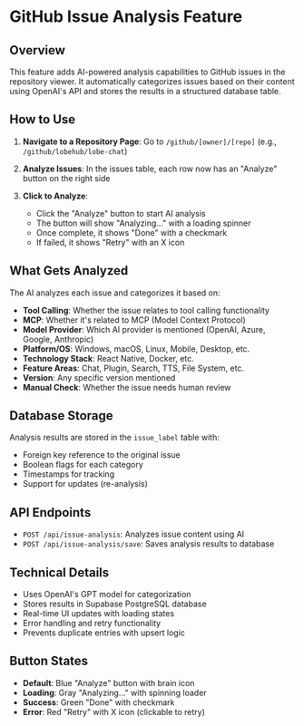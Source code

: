 # GitHub Issue Analysis Feature

## Overview
This feature adds AI-powered analysis capabilities to GitHub issues in the repository viewer. It automatically categorizes issues based on their content using OpenAI's API and stores the results in a structured database table.

## How to Use

1. **Navigate to a Repository Page**: 
   Go to `/github/[owner]/[repo]` (e.g., `/github/lobehub/lobe-chat`)

2. **Analyze Issues**: 
   In the issues table, each row now has an "Analyze" button on the right side

3. **Click to Analyze**: 
   - Click the "Analyze" button to start AI analysis
   - The button will show "Analyzing..." with a loading spinner
   - Once complete, it shows "Done" with a checkmark
   - If failed, it shows "Retry" with an X icon

## What Gets Analyzed

The AI analyzes each issue and categorizes it based on:

- **Tool Calling**: Whether the issue relates to tool calling functionality
- **MCP**: Whether it's related to MCP (Model Context Protocol)
- **Model Provider**: Which AI provider is mentioned (OpenAI, Azure, Google, Anthropic)
- **Platform/OS**: Windows, macOS, Linux, Mobile, Desktop, etc.
- **Technology Stack**: React Native, Docker, etc.
- **Feature Areas**: Chat, Plugin, Search, TTS, File System, etc.
- **Version**: Any specific version mentioned
- **Manual Check**: Whether the issue needs human review

## Database Storage

Analysis results are stored in the `issue_label` table with:
- Foreign key reference to the original issue
- Boolean flags for each category
- Timestamps for tracking
- Support for updates (re-analysis)

## API Endpoints

- `POST /api/issue-analysis`: Analyzes issue content using AI
- `POST /api/issue-analysis/save`: Saves analysis results to database

## Technical Details

- Uses OpenAI's GPT model for categorization
- Stores results in Supabase PostgreSQL database
- Real-time UI updates with loading states
- Error handling and retry functionality
- Prevents duplicate entries with upsert logic

## Button States

- **Default**: Blue "Analyze" button with brain icon
- **Loading**: Gray "Analyzing..." with spinning loader
- **Success**: Green "Done" with checkmark
- **Error**: Red "Retry" with X icon (clickable to retry)